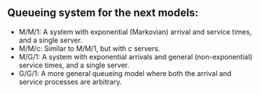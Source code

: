 ## Queueing system for the next models:

- M/M/1: A system with exponential (Markovian) arrival and service times, and a single server.
- M/M/c: Similar to M/M/1, but with c servers.
- M/G/1: A system with exponential arrivals and general (non-exponential) service times, and a single server.
- G/G/1: A more general queueing model where both the arrival and service processes are arbitrary.
